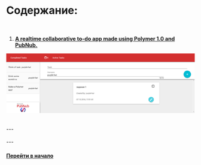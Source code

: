# Содержание:

<br />



1. [**A realtime collaborative to-do app made using Polymer 1.0 and PubNub.**](./Polymer-Todo.zip)

![alt text](./img/polymer-todo.png "polymer-todo.png")


<br />
---
<br />





<br />
---
<br />


#### [Перейти в начало](https://github.com/tsvetkovpro/sources#web-dev)
